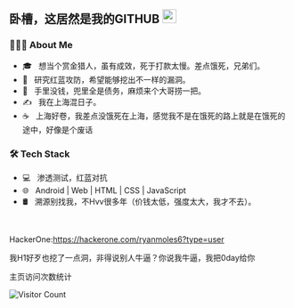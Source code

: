 <h2> 卧槽，这居然是我的GITHUB <img src="https://github.com/souvikguria98/souvikguria98/blob/master/Hi.gif" width="25"></h2>

<h3> 👨🏻‍💻 About Me </h3>

- 🎓 &nbsp; 想当个赏金猎人，虽有成效，死于打款太慢。差点饿死，兄弟们。
- 💼 &nbsp; 研究红蓝攻防，希望能够挖出不一样的漏洞。
- 🌱 &nbsp; 手里没钱，兜里全是债务，麻烦来个大哥捞一把。
- ✍️ &nbsp; 我在上海混日子。
- ☕ &nbsp; 上海好卷，我差点没饿死在上海，感觉我不是在饿死的路上就是在饿死的途中，好像是个废话

<h3>🛠 Tech Stack</h3>

- 💻 &nbsp; 渗透测试，红蓝对抗
- 🌐 &nbsp; Android | Web | HTML | CSS | JavaScript 
- 🛢 &nbsp; 溯源别找我，不Hvv很多年（价钱太低，强度太大，我才不去）。

<br>

HackerOne:https://hackerone.com/ryanmoles6?type=user

我H1好歹也挖了一点洞，非得说别人牛逼？你说我牛逼，我把0day给你


主页访问次数统计

![Visitor Count](https://profile-counter.glitch.me/s7safe/count.svg)

</br>
